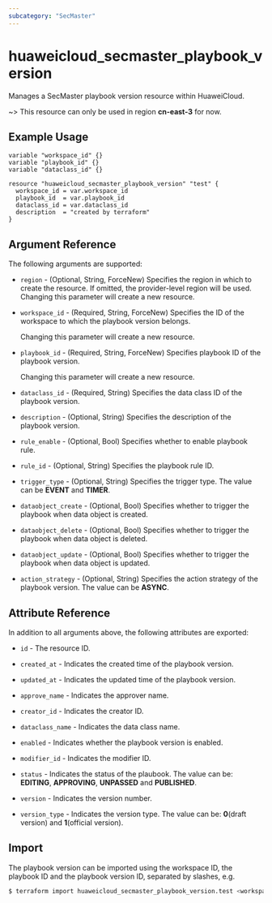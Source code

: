 ```yaml
---
subcategory: "SecMaster"
---
```


# huaweicloud_secmaster_playbook_version

Manages a SecMaster playbook version resource within HuaweiCloud.

~> This resource can only be used in region **cn-east-3** for now.

## Example Usage

```hcl
variable "workspace_id" {}
variable "playbook_id" {}
variable "dataclass_id" {}

resource "huaweicloud_secmaster_playbook_version" "test" {
  workspace_id = var.workspace_id
  playbook_id  = var.playbook_id
  dataclass_id = var.dataclass_id
  description  = "created by terraform"
}
```

## Argument Reference

The following arguments are supported:

* `region` - (Optional, String, ForceNew) Specifies the region in which to create the resource.
  If omitted, the provider-level region will be used. Changing this parameter will create a new resource.

* `workspace_id` - (Required, String, ForceNew) Specifies the ID of the workspace to which the playbook version belongs.

  Changing this parameter will create a new resource.

* `playbook_id` - (Required, String, ForceNew) Specifies playbook ID of the playbook version.

  Changing this parameter will create a new resource.

* `dataclass_id` - (Required, String) Specifies the data class ID of the playbook version.

* `description` - (Optional, String) Specifies the description of the playbook version.

* `rule_enable` - (Optional, Bool) Specifies whether to enable playbook rule.

* `rule_id` - (Optional, String) Specifies the playbook rule ID.

* `trigger_type` - (Optional, String) Specifies the trigger type.
  The value can be **EVENT** and **TIMER**.

* `dataobject_create` - (Optional, Bool) Specifies whether to trigger the playbook when data object is created.

* `dataobject_delete` - (Optional, Bool) Specifies whether to trigger the playbook when data object is deleted.

* `dataobject_update` - (Optional, Bool) Specifies whether to trigger the playbook when data object is updated.

* `action_strategy` - (Optional, String) Specifies the action strategy of the playbook version.
  The value can be **ASYNC**.

## Attribute Reference

In addition to all arguments above, the following attributes are exported:

* `id` - The resource ID.

* `created_at` - Indicates the created time of the playbook version.

* `updated_at` - Indicates the updated time of the playbook version.

* `approve_name` - Indicates the approver name.

* `creator_id` - Indicates the creator ID.

* `dataclass_name` - Indicates the data class name.

* `enabled` - Indicates whether the playbook version is enabled.

* `modifier_id` - Indicates the modifier ID.

* `status` - Indicates the status of the plaubook.
  The value can be: **EDITING**, **APPROVING**, **UNPASSED** and **PUBLISHED**.

* `version` - Indicates the version number.

* `version_type` - Indicates the version type.
  The value can be: **0**(draft version) and **1**(official version).

## Import

The playbook version can be imported using the workspace ID, the playbook ID and the playbook version ID,
separated by slashes, e.g.

```bash
$ terraform import huaweicloud_secmaster_playbook_version.test <workspace_id>/<playbook_id>/<playbook_version_id>
```
